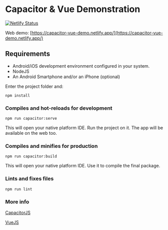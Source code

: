 # Capacitor & Vue Demonstration
[![Netlify Status](https://api.netlify.com/api/v1/badges/d847df57-c34b-417c-9eb0-1785de3adbed/deploy-status)](https://app.netlify.com/sites/capacitor-vue-demo/deploys)

Web demo: [https://capacitor-vue-demo.netlify.app/](https://capacitor-vue-demo.netlify.app/)
## Requirements 

* Android/iOS development environment configured in your system.
* NodeJS
* An Android Smartphone and/or an iPhone (optional)
 
Enter the project folder and:

```
npm install
```

### Compiles and hot-reloads for development
```
npm run capacitor:serve
```
This will open your native platform IDE. Run the project on it.
The app will be available on the web too.

### Compiles and minifies for production
```
npm run capacitor:build
```
This will open your native platform IDE. Use it to compile the final package.

### Lints and fixes files
```
npm run lint
```

### More info
[CapacitorJS](https://capacitorjs.com/)

[VueJS](https://vuejs.org/)
